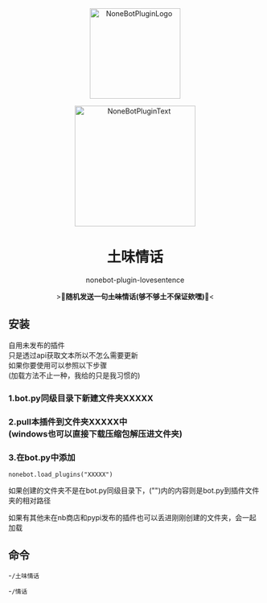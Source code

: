<div align="center">
  <a href="https://v2.nonebot.dev/store"><img src="https://s2.loli.net/2022/06/16/opBDE8Swad5rU3n.png" width="180" height="180" alt="NoneBotPluginLogo"></a>
  <br>
  <p><img src="https://s2.loli.net/2022/06/16/xsVUGRrkbn1ljTD.png" width="240" alt="NoneBotPluginText"></p>
</div>

<div align="center">

# 土味情话
nonebot-plugin-lovesentence

\>💬**随机发送一句~~土味~~情话(够不够土不保证欸嘿)**💬<
</div>



## 安装

  自用未发布的插件<br>
  只是透过api获取文本所以不怎么需要更新<br>
  如果你要使用可以参照以下步骤<br>
  (加载方法不止一种，我给的只是我习惯的)
  
  ### 1.bot.py同级目录下新建文件夹XXXXX
  
  ### 2.pull本插件到文件夹XXXXX中<br>  (windows也可以直接下载压缩包解压进文件夹)
  
  ### 3.在bot.py中添加
   
   `nonebot.load_plugins("XXXXX")`

   如果创建的文件夹不是在bot.py同级目录下，("")内的内容则是bot.py到插件文件夹的相对路径
   
   如果有其他未在nb商店和pypi发布的插件也可以丢进刚刚创建的文件夹，会一起加载

## 命令

-`/土味情话`

-`/情话`

